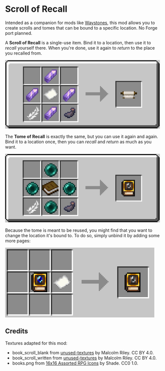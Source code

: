 # Scroll of Recall

Intended as a companion for mods like [Waystones](https://github.com/TwelveIterationMods/Waystones), this mod allows you to create scrolls and tomes that can be bound to a specific location. No Forge port planned.

A **Scroll of Recall** is a single-use item. Bind it to a location, then use it to *recall* yourself there. When you're done, use it again to *return* to the place you recalled from.

![unbound scroll recipe](/readme/scroll-recipe.png)

The **Tome of Recall** is exactly the same, but you can use it again and again. Bind it to a location once, then you can *recall* and *return* as much as you want.

![unbound tome recipe](/readme/tome-recipe.png)

Because the tome is meant to be reused, you might find that you want to change the location it's bound to. To do so, simply unbind it by adding some more pages:

![unbinding recipe](/readme/unbind-recipe.png)

## Credits

Textures adapted for this mod:

- book_scroll_blank from [unused-textures](https://github.com/malcolmriley/unused-textures) by Malcolm Riley. CC BY 4.0.
- book_scroll_written from [unused-textures](https://github.com/malcolmriley/unused-textures) by Malcolm Riley. CC BY 4.0.
- books.png from [16x16 Assorted RPG Icons](https://merchant-shade.itch.io/16x16-mixed-rpg-icons) by Shade. CC0 1.0.
